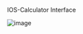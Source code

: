 IOS-Calculator Interface

![image](https://github.com/ayseugurlu/ios-calculator/assets/164202619/b74aaf80-fe70-4c03-bef8-42521b28c5e5)
